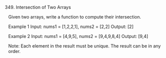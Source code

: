 349. Intersection of Two Arrays

Given two arrays, write a function to compute their intersection.

Example 1
Input: nums1 = [1,2,2,1], nums2 = [2,2]
Output: [2]

Example 2 
Input: nums1 = [4,9,5], nums2 = [9,4,9,8,4]
Output: [9,4]

Note:
Each element in the result must be unique.
The result can be in any order.
